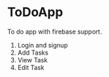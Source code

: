 # ToDoApp
To do app with firebase support.

1. Login and signup
2. Add Tasks
3. View Task
4. Edit Task
